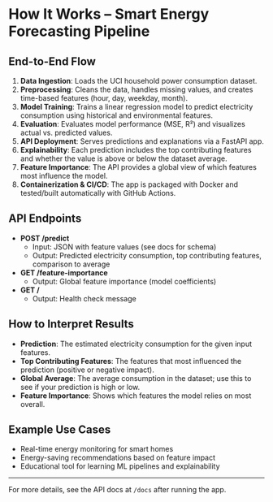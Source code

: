 # How It Works – Smart Energy Forecasting Pipeline

## End-to-End Flow
1. **Data Ingestion**: Loads the UCI household power consumption dataset.
2. **Preprocessing**: Cleans the data, handles missing values, and creates time-based features (hour, day, weekday, month).
3. **Model Training**: Trains a linear regression model to predict electricity consumption using historical and environmental features.
4. **Evaluation**: Evaluates model performance (MSE, R²) and visualizes actual vs. predicted values.
5. **API Deployment**: Serves predictions and explanations via a FastAPI app.
6. **Explainability**: Each prediction includes the top contributing features and whether the value is above or below the dataset average.
7. **Feature Importance**: The API provides a global view of which features most influence the model.
8. **Containerization & CI/CD**: The app is packaged with Docker and tested/built automatically with GitHub Actions.     

## API Endpoints
- **POST /predict**
  - Input: JSON with feature values (see docs for schema)
  - Output: Predicted electricity consumption, top contributing features, comparison to average
- **GET /feature-importance**
  - Output: Global feature importance (model coefficients)
- **GET /**
  - Output: Health check message

## How to Interpret Results
- **Prediction**: The estimated electricity consumption for the given input features.
- **Top Contributing Features**: The features that most influenced the prediction (positive or negative impact).
- **Global Average**: The average consumption in the dataset; use this to see if your prediction is high or low.
- **Feature Importance**: Shows which features the model relies on most overall.

## Example Use Cases
- Real-time energy monitoring for smart homes
- Energy-saving recommendations based on feature impact
- Educational tool for learning ML pipelines and explainability

---
For more details, see the API docs at `/docs` after running the app. 